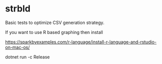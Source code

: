 # strbld

Basic tests to optimize CSV generation strategy.

If you want to use R based graphing then install

https://sparkbyexamples.com/r-language/install-r-language-and-rstudio-on-mac-os/

dotnet run -c Release
